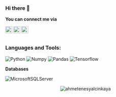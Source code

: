 ### Hi there 👋

**You can connect me via**

<a href="https://www.linkedin.com/in/ahmet-enes-yal%C3%A7inkaya-965060120/">
  <img align="left" alt="Ahmet's LinkedIn" width="22px" src="https://raw.githubusercontent.com/peterthehan/peterthehan/master/assets/linkedin.svg" />
</a>
<a href="https://www.udemy.com/course/2021-computer-vision-opencv-a-ztm/?referralCode=9E65AE8D62503FE948AC">
  <img align="left" alt="Ahmet's Udemy" width="22px" src="https://raw.githubusercontent.com/peterthehan/peterthehan/master/assets/linkedin.svg" />
</a>
<a href="https://ahmetenesyalcinkaya.medium.com/">
  <img align="left" alt="Ahmet's Medium" width="22px" src="https://raw.githubusercontent.com/peterthehan/peterthehan/master/assets/linkedin.svg" />
</a>
<br />
<br />

<h3 align="left">Languages and Tools:</h3>

![Python](https://img.shields.io/badge/python-3670A0?style=for-the-badge&logo=python&logoColor=ffdd54)
![Numpy](https://img.shields.io/badge/numpy-F54A2A?style=for-the-badge&logo=numpy&logoColor=green)
![Pandas](https://img.shields.io/badge/pandas-F54A2A?style=for-the-badge&logo=pandas&logoColor=green)
![Tensorflow](https://img.shields.io/badge/tensorflow-F54A2A?style=for-the-badge&logo=tensorflow&logoColor=green)

**Databases**

![MicrosoftSQLServer](https://img.shields.io/badge/Microsoft%20SQL%20Sever-CC2927?style=for-the-badge&logo=microsoft%20sql%20server&logoColor=white)

<p align="center"> <img src="https://github-readme-stats.vercel.app/api?username=ahmetenesyalcinkaya&show_icons=true&" alt="ahmetenesyalcinkaya" />
